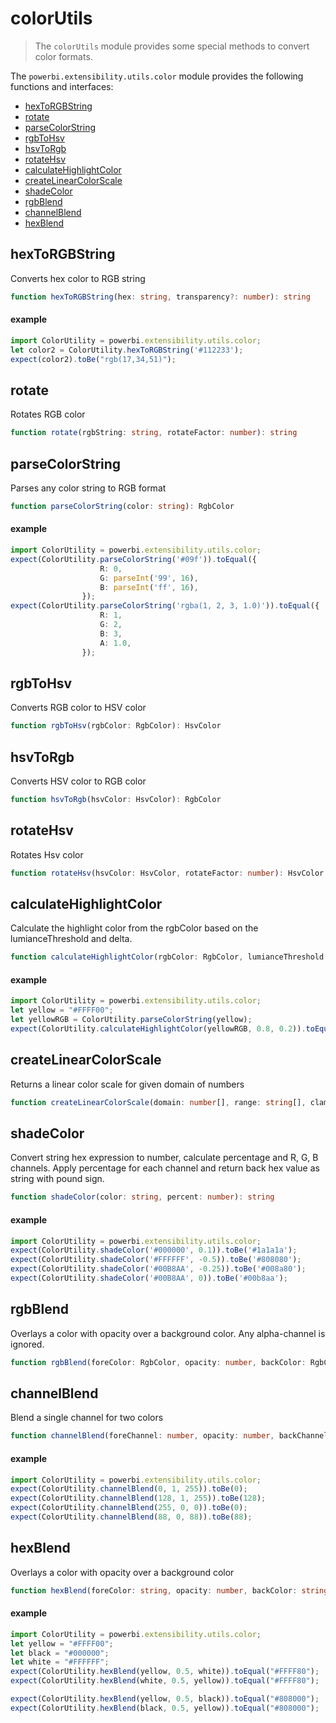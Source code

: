 # colorUtils
> The ```colorUtils``` module provides some special methods to convert color formats.

The ```powerbi.extensibility.utils.color``` module provides the following functions and interfaces:

* [hexToRGBString](#hexToRGBString)
* [rotate](#rotate)
* [parseColorString](#parseColorString)
* [rgbToHsv](#rgbToHsv)
* [hsvToRgb](#hsvToRgb)
* [rotateHsv](#rotateHsv)
* [calculateHighlightColor](#calculateHighlightColor)
* [createLinearColorScale](#createLinearColorScale)
* [shadeColor](#shadeColor)
* [rgbBlend](#rgbBlend)
* [channelBlend](#channelBlend)
* [hexBlend](#hexBlend)

## hexToRGBString
Converts hex color to RGB string

```typescript
function hexToRGBString(hex: string, transparency?: number): string
```
#### example
```typescript
import ColorUtility = powerbi.extensibility.utils.color;
let color2 = ColorUtility.hexToRGBString('#112233');
expect(color2).toBe("rgb(17,34,51)");
```

## rotate
Rotates RGB color

```typescript
function rotate(rgbString: string, rotateFactor: number): string
```

## parseColorString
Parses any color string to RGB format

```typescript
function parseColorString(color: string): RgbColor
```
#### example
```typescript
import ColorUtility = powerbi.extensibility.utils.color;
expect(ColorUtility.parseColorString('#09f')).toEqual({
                    R: 0,
                    G: parseInt('99', 16),
                    B: parseInt('ff', 16),
                });
expect(ColorUtility.parseColorString('rgba(1, 2, 3, 1.0)')).toEqual({
                    R: 1,
                    G: 2,
                    B: 3,
                    A: 1.0,
                });
```

## rgbToHsv
Converts RGB color to HSV color

```typescript
function rgbToHsv(rgbColor: RgbColor): HsvColor
```

## hsvToRgb
Converts HSV color to RGB color

```typescript
function hsvToRgb(hsvColor: HsvColor): RgbColor
```

## rotateHsv
Rotates Hsv color

```typescript
function rotateHsv(hsvColor: HsvColor, rotateFactor: number): HsvColor
```

## calculateHighlightColor
Calculate the highlight color from the rgbColor based on the lumianceThreshold and delta.

```typescript
function calculateHighlightColor(rgbColor: RgbColor, lumianceThreshold: number, delta: number): string
```
#### example
```typescript
import ColorUtility = powerbi.extensibility.utils.color;
let yellow = "#FFFF00";
let yellowRGB = ColorUtility.parseColorString(yellow);
expect(ColorUtility.calculateHighlightColor(yellowRGB, 0.8, 0.2)).toEqual('#CCCC00');
```

## createLinearColorScale
Returns a linear color scale for given domain of numbers

```typescript
function createLinearColorScale(domain: number[], range: string[], clamp: boolean): LinearColorScale
```

## shadeColor
Convert string hex expression to number, calculate percentage and R, G, B channels.
Apply percentage for each channel and return back hex value as string with pound sign.

```typescript
function shadeColor(color: string, percent: number): string
```
#### example
```typescript
import ColorUtility = powerbi.extensibility.utils.color;
expect(ColorUtility.shadeColor('#000000', 0.1)).toBe('#1a1a1a');
expect(ColorUtility.shadeColor('#FFFFFF', -0.5)).toBe('#808080');
expect(ColorUtility.shadeColor('#00B8AA', -0.25)).toBe('#008a80');
expect(ColorUtility.shadeColor('#00B8AA', 0)).toBe('#00b8aa');
```

## rgbBlend
Overlays a color with opacity over a background color. Any alpha-channel is ignored.

```typescript
function rgbBlend(foreColor: RgbColor, opacity: number, backColor: RgbColor): RgbColor
```

## channelBlend
Blend a single channel for two colors

```typescript
function channelBlend(foreChannel: number, opacity: number, backChannel: number): number
```
#### example
```typescript
import ColorUtility = powerbi.extensibility.utils.color;
expect(ColorUtility.channelBlend(0, 1, 255)).toBe(0);
expect(ColorUtility.channelBlend(128, 1, 255)).toBe(128);
expect(ColorUtility.channelBlend(255, 0, 0)).toBe(0);
expect(ColorUtility.channelBlend(88, 0, 88)).toBe(88);
```

## hexBlend
Overlays a color with opacity over a background color

```typescript
function hexBlend(foreColor: string, opacity: number, backColor: string): string
```
#### example
```typescript
import ColorUtility = powerbi.extensibility.utils.color;
let yellow = "#FFFF00";
let black = "#000000";
let white = "#FFFFFF";
expect(ColorUtility.hexBlend(yellow, 0.5, white)).toEqual("#FFFF80");
expect(ColorUtility.hexBlend(white, 0.5, yellow)).toEqual("#FFFF80");

expect(ColorUtility.hexBlend(yellow, 0.5, black)).toEqual("#808000");
expect(ColorUtility.hexBlend(black, 0.5, yellow)).toEqual("#808000");
```
